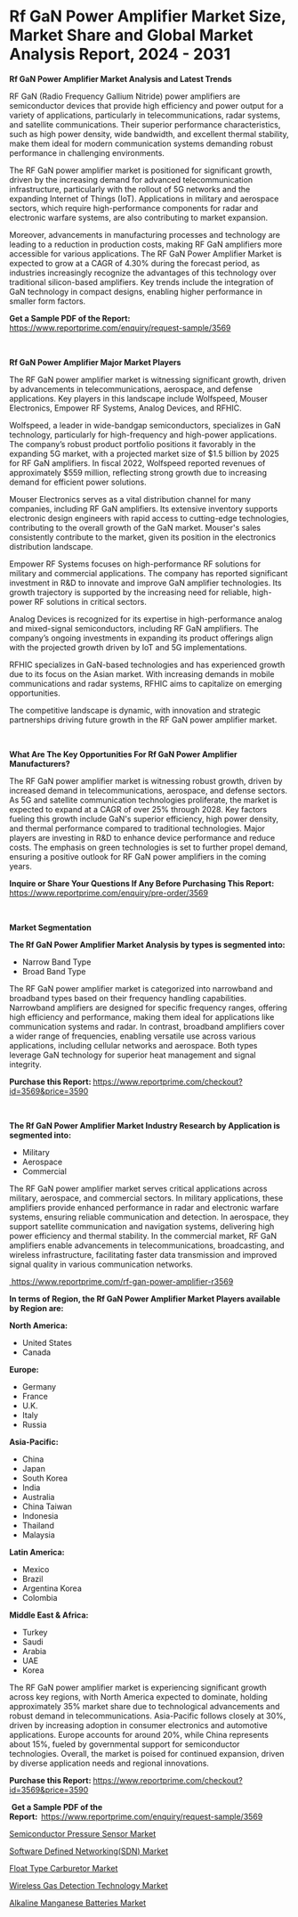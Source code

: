 <p><h1>Rf GaN Power Amplifier Market Size, Market Share and Global Market Analysis Report, 2024 - 2031</h1></p><p><strong>Rf GaN Power Amplifier Market Analysis and Latest Trends</strong></p>
<p><p>RF GaN (Radio Frequency Gallium Nitride) power amplifiers are semiconductor devices that provide high efficiency and power output for a variety of applications, particularly in telecommunications, radar systems, and satellite communications. Their superior performance characteristics, such as high power density, wide bandwidth, and excellent thermal stability, make them ideal for modern communication systems demanding robust performance in challenging environments.</p><p>The RF GaN power amplifier market is positioned for significant growth, driven by the increasing demand for advanced telecommunication infrastructure, particularly with the rollout of 5G networks and the expanding Internet of Things (IoT). Applications in military and aerospace sectors, which require high-performance components for radar and electronic warfare systems, are also contributing to market expansion.</p><p>Moreover, advancements in manufacturing processes and technology are leading to a reduction in production costs, making RF GaN amplifiers more accessible for various applications. The RF GaN Power Amplifier Market is expected to grow at a CAGR of 4.30% during the forecast period, as industries increasingly recognize the advantages of this technology over traditional silicon-based amplifiers. Key trends include the integration of GaN technology in compact designs, enabling higher performance in smaller form factors.</p></p>
<p><strong>Get a Sample PDF of the Report:&nbsp;</strong> <a href="https://www.reportprime.com/enquiry/request-sample/3569?utm_campaign=1119&utm_medium=2&utm_source=Github&utm_content=ia&utm_term=27112024&utm_id=rf-gan-power-amplifier">https://www.reportprime.com/enquiry/request-sample/3569</a></p>
<p>&nbsp;</p>
<p><strong>Rf GaN Power Amplifier Major Market Players</strong></p>
<p><p>The RF GaN power amplifier market is witnessing significant growth, driven by advancements in telecommunications, aerospace, and defense applications. Key players in this landscape include Wolfspeed, Mouser Electronics, Empower RF Systems, Analog Devices, and RFHIC.</p><p>Wolfspeed, a leader in wide-bandgap semiconductors, specializes in GaN technology, particularly for high-frequency and high-power applications. The company’s robust product portfolio positions it favorably in the expanding 5G market, with a projected market size of $1.5 billion by 2025 for RF GaN amplifiers. In fiscal 2022, Wolfspeed reported revenues of approximately $559 million, reflecting strong growth due to increasing demand for efficient power solutions.</p><p>Mouser Electronics serves as a vital distribution channel for many companies, including RF GaN amplifiers. Its extensive inventory supports electronic design engineers with rapid access to cutting-edge technologies, contributing to the overall growth of the GaN market. Mouser's sales consistently contribute to the market, given its position in the electronics distribution landscape.</p><p>Empower RF Systems focuses on high-performance RF solutions for military and commercial applications. The company has reported significant investment in R&D to innovate and improve GaN amplifier technologies. Its growth trajectory is supported by the increasing need for reliable, high-power RF solutions in critical sectors.</p><p>Analog Devices is recognized for its expertise in high-performance analog and mixed-signal semiconductors, including RF GaN amplifiers. The company’s ongoing investments in expanding its product offerings align with the projected growth driven by IoT and 5G implementations.</p><p>RFHIC specializes in GaN-based technologies and has experienced growth due to its focus on the Asian market. With increasing demands in mobile communications and radar systems, RFHIC aims to capitalize on emerging opportunities.</p><p>The competitive landscape is dynamic, with innovation and strategic partnerships driving future growth in the RF GaN power amplifier market.</p></p>
<p>&nbsp;</p>
<p><strong>What Are The Key Opportunities For Rf GaN Power Amplifier Manufacturers?</strong></p>
<p><p>The RF GaN power amplifier market is witnessing robust growth, driven by increased demand in telecommunications, aerospace, and defense sectors. As 5G and satellite communication technologies proliferate, the market is expected to expand at a CAGR of over 25% through 2028. Key factors fueling this growth include GaN's superior efficiency, high power density, and thermal performance compared to traditional technologies. Major players are investing in R&D to enhance device performance and reduce costs. The emphasis on green technologies is set to further propel demand, ensuring a positive outlook for RF GaN power amplifiers in the coming years.</p></p>
<p><strong>Inquire or Share Your Questions If Any Before Purchasing This Report:</strong> <a href="https://www.reportprime.com/enquiry/pre-order/3569?utm_campaign=1119&utm_medium=2&utm_source=Github&utm_content=ia&utm_term=27112024&utm_id=rf-gan-power-amplifier">https://www.reportprime.com/enquiry/pre-order/3569</a></p>
<p>&nbsp;</p>
<p><strong>Market Segmentation</strong></p>
<p><strong>The Rf GaN Power Amplifier Market Analysis by types is segmented into:</strong></p>
<p><ul><li>Narrow Band Type</li><li>Broad Band Type</li></ul></p>
<p><p>The RF GaN power amplifier market is categorized into narrowband and broadband types based on their frequency handling capabilities. Narrowband amplifiers are designed for specific frequency ranges, offering high efficiency and performance, making them ideal for applications like communication systems and radar. In contrast, broadband amplifiers cover a wider range of frequencies, enabling versatile use across various applications, including cellular networks and aerospace. Both types leverage GaN technology for superior heat management and signal integrity.</p></p>
<p><strong>Purchase this Report:&nbsp;</strong><a href="https://www.reportprime.com/checkout?id=3569&price=3590&utm_campaign=1119&utm_medium=2&utm_source=Github&utm_content=ia&utm_term=27112024&utm_id=rf-gan-power-amplifier">https://www.reportprime.com/checkout?id=3569&price=3590</a></p>
<p>&nbsp;</p>
<p><strong>The Rf GaN Power Amplifier Market Industry Research by Application is segmented into:</strong></p>
<p><ul><li>Military</li><li>Aerospace</li><li>Commercial</li></ul></p>
<p><p>The RF GaN power amplifier market serves critical applications across military, aerospace, and commercial sectors. In military applications, these amplifiers provide enhanced performance in radar and electronic warfare systems, ensuring reliable communication and detection. In aerospace, they support satellite communication and navigation systems, delivering high power efficiency and thermal stability. In the commercial market, RF GaN amplifiers enable advancements in telecommunications, broadcasting, and wireless infrastructure, facilitating faster data transmission and improved signal quality in various communication networks.</p></p>
<p><a href="https://www.reportprime.com/rf-gan-power-amplifier-r3569?utm_campaign=1119&utm_medium=2&utm_source=Github&utm_content=ia&utm_term=27112024&utm_id=rf-gan-power-amplifier">&nbsp;https://www.reportprime.com/rf-gan-power-amplifier-r3569</a></p>
<p><strong>In terms of Region, the Rf GaN Power Amplifier Market Players available by Region are:</strong></p>
<p>
    <p> <strong> North America: </strong>
        <ul>
            <li>United States</li>
            <li>Canada</li>
        </ul>
        </p> 
    <p> <strong> Europe: </strong>
        <ul>
            <li>Germany</li>
            <li>France</li>
            <li>U.K.</li>
            <li>Italy</li>
            <li>Russia</li>
        </ul>
        </p> 
    <p> <strong> Asia-Pacific: </strong>
        <ul>
            <li>China</li>
            <li>Japan</li>
            <li>South Korea</li>
            <li>India</li>
            <li>Australia</li>
            <li>China Taiwan</li>
            <li>Indonesia</li>
            <li>Thailand</li>
            <li>Malaysia</li>
        </ul>
        </p> 
    <p> <strong> Latin America: </strong>
        <ul>
            <li>Mexico</li>
            <li>Brazil</li>
            <li>Argentina Korea</li>
            <li>Colombia</li>
        </ul>
        </p> 
    <p> <strong> Middle East & Africa: </strong>
        <ul>
            <li>Turkey</li>
            <li>Saudi</li>
            <li>Arabia</li>
            <li>UAE</li>
            <li>Korea</li>
        </ul>
    </p>
    </p>
<p><p>The RF GaN power amplifier market is experiencing significant growth across key regions, with North America expected to dominate, holding approximately 35% market share due to technological advancements and robust demand in telecommunications. Asia-Pacific follows closely at 30%, driven by increasing adoption in consumer electronics and automotive applications. Europe accounts for around 20%, while China represents about 15%, fueled by governmental support for semiconductor technologies. Overall, the market is poised for continued expansion, driven by diverse application needs and regional innovations.</p></p>
<p><strong>Purchase this Report: </strong><a href="https://www.reportprime.com/checkout?id=3569&price=3590&utm_campaign=1119&utm_medium=2&utm_source=Github&utm_content=ia&utm_term=27112024&utm_id=rf-gan-power-amplifier">https://www.reportprime.com/checkout?id=3569&price=3590</a></p>
<p>&nbsp;<strong>Get a Sample PDF of the Report:&nbsp;&nbsp;</strong><a href="https://www.reportprime.com/enquiry/request-sample/3569?utm_campaign=1119&utm_medium=2&utm_source=Github&utm_content=ia&utm_term=27112024&utm_id=rf-gan-power-amplifier">https://www.reportprime.com/enquiry/request-sample/3569</a></p>
<p><strong></strong></p>
<p><p><a href="https://www.linkedin.com/pulse/future-semiconductor-pressure-sensor-market-global-forecast-iuvjc?utm_campaign=1119&utm_medium=2&utm_source=Github&utm_content=ia&utm_term=27112024&utm_id=rf-gan-power-amplifier">Semiconductor Pressure Sensor Market</a></p><p><a href="https://issuu.com/reportprime-2/docs/software-defined-networkingsdn-mark_8d940a9a1fdfa3?utm_campaign=1119&utm_medium=2&utm_source=Github&utm_content=ia&utm_term=27112024&utm_id=rf-gan-power-amplifier">Software Defined Networking(SDN) Market</a></p><p><a href="https://www.linkedin.com/pulse/float-type-carburetor-market-global-trends-forecast-iwene?utm_campaign=1119&utm_medium=2&utm_source=Github&utm_content=ia&utm_term=27112024&utm_id=rf-gan-power-amplifier">Float Type Carburetor Market</a></p><p><a href="https://issuu.com/reportprime-2/docs/wireless-gas-detection-technology-m_a0190fe1861457?utm_campaign=1119&utm_medium=2&utm_source=Github&utm_content=ia&utm_term=27112024&utm_id=rf-gan-power-amplifier">Wireless Gas Detection Technology Market</a></p><p><a href="https://www.linkedin.com/pulse/regulatory-landscape-its-influence-global-alkaline-manganese-kh03e?utm_campaign=1119&utm_medium=2&utm_source=Github&utm_content=ia&utm_term=27112024&utm_id=rf-gan-power-amplifier">Alkaline Manganese Batteries Market</a></p></p>